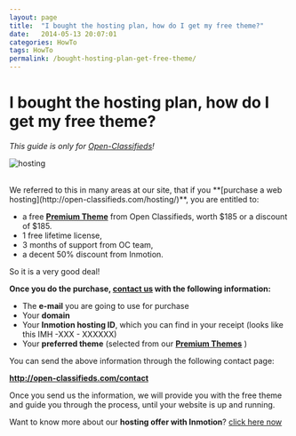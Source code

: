 ```yaml
---
layout: page
title:  "I bought the hosting plan, how do I get my free theme?"
date:   2014-05-13 20:07:01
categories: HowTo
tags: HowTo
permalink: /bought-hosting-plan-get-free-theme/
---
```

# I bought the hosting plan, how do I get my free theme?

_This guide is only for [Open-Classifieds](http://open-classifieds.com/)!_

![hosting](http://open-classifieds.com/wp-content/uploads/2014/05/hosting-1024x524.png)

<br>
We referred to this in many areas at our site, that if you **[purchase a web hosting](http://open-classifieds.com/hosting/)**, you are entitled to:

* a free **[Premium Theme](http://open-classifieds.com/market/)** from Open Classifieds, worth $185 or a discount of $185.
* 1 free lifetime license,
* 3 months of support from OC team,
* a decent 50% discount from Inmotion.

So it is a very good deal! 

**Once you do the purchase, [contact us](http://open-classifieds.com/contact/) with the following information:**

- The **e-mail** you are going to use for purchase 
- Your **domain** 
- Your **Inmotion hosting ID**, which you can find in your receipt (looks like this IMH -XXX - XXXXXX) 
- Your **preferred theme** (selected from our **[Premium Themes](http://open-classifieds.com/market/)** ) 

You can send the above information through the following contact page: 

<!--<contact-form to='support@open-classifieds.com' subject='Open Classifieds Contact'][contact-field label='Name' type='name' required='1'>

<contact-field label='Email' type='email' required='1'/>

<contact-field label='Website' type='url'/>

<contact-field label='Comment' type='textarea' required='1'/>-->

**<http://open-classifieds.com/contact>**

Once you send us the information, we will provide you with the free theme and guide you through the process, until your website is up and running. 

Want to know more about our **hosting offer with Inmotion**? [click here now](http://open-classifieds.com/hosting/)


<!--title: I bought the hosting plan, how do I get my free theme?
link: http://open-classifieds.com/2014/05/13/bought-hosting-plan-get-free-theme/
author: Kinan
description: 
post_id: 16397
created: 2014/05/13 22:07:01
created_gmt: 2014/05/13 20:07:01
comment_status: open
post_name: bought-hosting-plan-get-free-theme
status: publish
post_type: post-->
